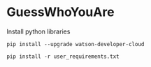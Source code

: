 # GuessWhoYouAre

Install python libraries

```pip install --upgrade watson-developer-cloud```

```pip install -r user_requirements.txt```